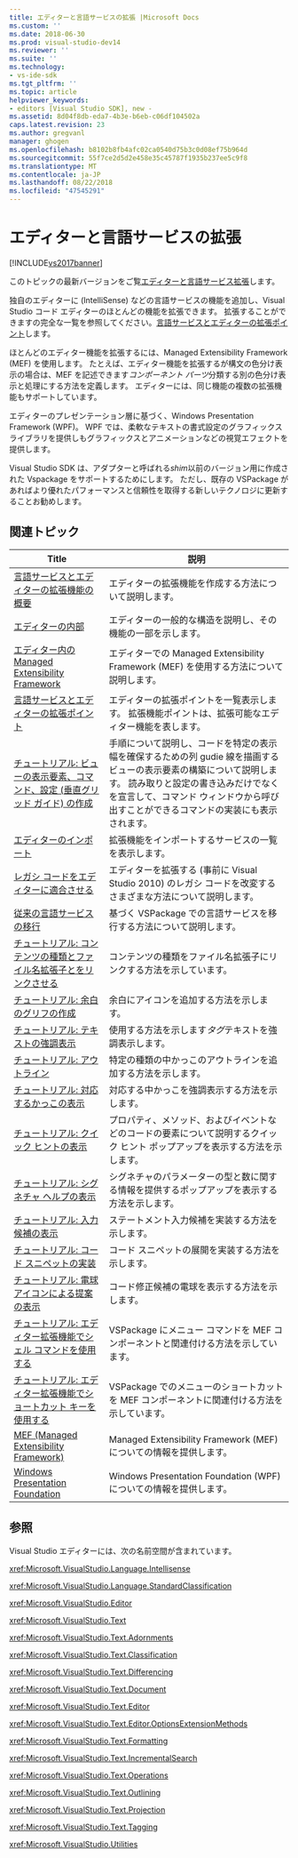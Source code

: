 ```yaml
---
title: エディターと言語サービスの拡張 |Microsoft Docs
ms.custom: ''
ms.date: 2018-06-30
ms.prod: visual-studio-dev14
ms.reviewer: ''
ms.suite: ''
ms.technology:
- vs-ide-sdk
ms.tgt_pltfrm: ''
ms.topic: article
helpviewer_keywords:
- editors [Visual Studio SDK], new -
ms.assetid: 8d04f8db-eda7-4b3e-b6eb-c06df104502a
caps.latest.revision: 23
ms.author: gregvanl
manager: ghogen
ms.openlocfilehash: b8102b8fb4afc02ca0540d75b3c0d08ef75b964d
ms.sourcegitcommit: 55f7ce2d5d2e458e35c45787f1935b237ee5c9f8
ms.translationtype: MT
ms.contentlocale: ja-JP
ms.lasthandoff: 08/22/2018
ms.locfileid: "47545291"
---
```

# <a name="extending-the-editor-and-language-services"></a>エディターと言語サービスの拡張
[!INCLUDE[vs2017banner](../includes/vs2017banner.md)]

このトピックの最新バージョンをご覧[エディターと言語サービス拡張](https://docs.microsoft.com/visualstudio/extensibility/extending-the-editor-and-language-services)します。  
  
独自のエディターに (IntelliSense) などの言語サービスの機能を追加し、Visual Studio コード エディターのほとんどの機能を拡張できます。  拡張することができますの完全な一覧を参照してください。[言語サービスとエディターの拡張ポイント](../extensibility/language-service-and-editor-extension-points.md)します。  
  
 ほとんどのエディター機能を拡張するには、Managed Extensibility Framework (MEF) を使用します。 たとえば、エディター機能を拡張するが構文の色分け表示の場合は、MEF を記述できます*コンポーネント パーツ*分類する別の色分け表示と処理にする方法を定義します。 エディターには、同じ機能の複数の拡張機能もサポートしています。  
  
 エディターのプレゼンテーション層に基づく、Windows Presentation Framework (WPF)。 WPF では、柔軟なテキストの書式設定のグラフィックス ライブラリを提供しもグラフィックスとアニメーションなどの視覚エフェクトを提供します。  
  
 Visual Studio SDK は、アダプターと呼ばれる*shim*以前のバージョン用に作成された Vspackage をサポートするためにします。 ただし、既存の VSPackage があればより優れたパフォーマンスと信頼性を取得する新しいテクノロジに更新することお勧めします。  
  
## <a name="related-topics"></a>関連トピック  
  
|Title|説明|  
|-----------|-----------------|  
|[言語サービスとエディターの拡張機能の概要](../extensibility/getting-started-with-language-service-and-editor-extensions.md)|エディターの拡張機能を作成する方法について説明します。|  
|[エディターの内部](../extensibility/inside-the-editor.md)|エディターの一般的な構造を説明し、その機能の一部を示します。|  
|[エディター内の Managed Extensibility Framework](../extensibility/managed-extensibility-framework-in-the-editor.md)|エディターでの Managed Extensibility Framework (MEF) を使用する方法について説明します。|  
|[言語サービスとエディターの拡張ポイント](../extensibility/language-service-and-editor-extension-points.md)|エディターの拡張ポイントを一覧表示します。 拡張機能ポイントは、拡張可能なエディター機能を表します。|  
|[チュートリアル: ビューの表示要素、コマンド、設定 (垂直グリッド ガイド) の作成](../extensibility/walkthrough-creating-a-view-adornment-commands-and-settings-column-guides.md)|手順について説明し、コードを特定の表示幅を確保するための列 gudie 線を描画するビューの表示要素の構築について説明します。  読み取りと設定の書き込みだけでなくを宣言して、コマンド ウィンドウから呼び出すことができるコマンドの実装にも表示されます。|  
|[エディターのインポート](../extensibility/editor-imports.md)|拡張機能をインポートするサービスの一覧を表示します。|  
|[レガシ コードをエディターに適合させる](../extensibility/adapting-legacy-code-to-the-editor.md)|エディターを拡張する (事前に Visual Studio 2010) のレガシ コードを改変するさまざまな方法について説明します。|  
|[従来の言語サービスの移行](../extensibility/internals/migrating-a-legacy-language-service.md)|基づく VSPackage での言語サービスを移行する方法について説明します。|  
|[チュートリアル: コンテンツの種類とファイル名拡張子とをリンクさせる](../extensibility/walkthrough-linking-a-content-type-to-a-file-name-extension.md)|コンテンツの種類をファイル名拡張子にリンクする方法を示しています。|  
|[チュートリアル: 余白のグリフの作成](../extensibility/walkthrough-creating-a-margin-glyph.md)|余白にアイコンを追加する方法を示します。|  
|[チュートリアル: テキストの強調表示](../extensibility/walkthrough-highlighting-text.md)|使用する方法を示します*タグ*テキストを強調表示します。|  
|[チュートリアル: アウトライン](../extensibility/walkthrough-outlining.md)|特定の種類の中かっこのアウトラインを追加する方法を示します。|  
|[チュートリアル: 対応するかっこの表示](../extensibility/walkthrough-displaying-matching-braces.md)|対応する中かっこを強調表示する方法を示します。|  
|[チュートリアル: クイック ヒントの表示](../extensibility/walkthrough-displaying-quickinfo-tooltips.md)|プロパティ、メソッド、およびイベントなどのコードの要素について説明するクイック ヒント ポップアップを表示する方法を示します。|  
|[チュートリアル: シグネチャ ヘルプの表示](../extensibility/walkthrough-displaying-signature-help.md)|シグネチャのパラメーターの型と数に関する情報を提供するポップアップを表示する方法を示します。|  
|[チュートリアル: 入力候補の表示](../extensibility/walkthrough-displaying-statement-completion.md)|ステートメント入力候補を実装する方法を示します。|  
|[チュートリアル: コード スニペットの実装](../extensibility/walkthrough-implementing-code-snippets.md)|コード スニペットの展開を実装する方法を示します。|  
|[チュートリアル: 電球アイコンによる提案の表示](../extensibility/walkthrough-displaying-light-bulb-suggestions.md)|コード修正候補の電球を表示する方法を示します。|  
|[チュートリアル: エディター拡張機能でシェル コマンドを使用する](../extensibility/walkthrough-using-a-shell-command-with-an-editor-extension.md)|VSPackage にメニュー コマンドを MEF コンポーネントと関連付ける方法を示しています。|  
|[チュートリアル: エディター拡張機能でショートカット キーを使用する](../extensibility/walkthrough-using-a-shortcut-key-with-an-editor-extension.md)|VSPackage でのメニューのショートカットを MEF コンポーネントに関連付ける方法を示しています。|  
|[MEF (Managed Extensibility Framework)](http://msdn.microsoft.com/library/6c61b4ec-c6df-4651-80f1-4854f8b14dde)|Managed Extensibility Framework (MEF) についての情報を提供します。|  
|[Windows Presentation Foundation](http://msdn.microsoft.com/library/f667bd15-2134-41e9-b4af-5ced6fafab5d)|Windows Presentation Foundation (WPF) についての情報を提供します。|  
  
## <a name="reference"></a>参照  
 Visual Studio エディターには、次の名前空間が含まれています。  
  
 <xref:Microsoft.VisualStudio.Language.Intellisense>  
  
 <xref:Microsoft.VisualStudio.Language.StandardClassification>  
  
 <xref:Microsoft.VisualStudio.Editor>  
  
 <xref:Microsoft.VisualStudio.Text>  
  
 <xref:Microsoft.VisualStudio.Text.Adornments>  
  
 <xref:Microsoft.VisualStudio.Text.Classification>  
  
 <xref:Microsoft.VisualStudio.Text.Differencing>  
  
 <xref:Microsoft.VisualStudio.Text.Document>  
  
 <xref:Microsoft.VisualStudio.Text.Editor>  
  
 <xref:Microsoft.VisualStudio.Text.Editor.OptionsExtensionMethods>  
  
 <xref:Microsoft.VisualStudio.Text.Formatting>  
  
 <xref:Microsoft.VisualStudio.Text.IncrementalSearch>  
  
 <xref:Microsoft.VisualStudio.Text.Operations>  
  
 <xref:Microsoft.VisualStudio.Text.Outlining>  
  
 <xref:Microsoft.VisualStudio.Text.Projection>  
  
 <xref:Microsoft.VisualStudio.Text.Tagging>  
  
 <xref:Microsoft.VisualStudio.Utilities>

